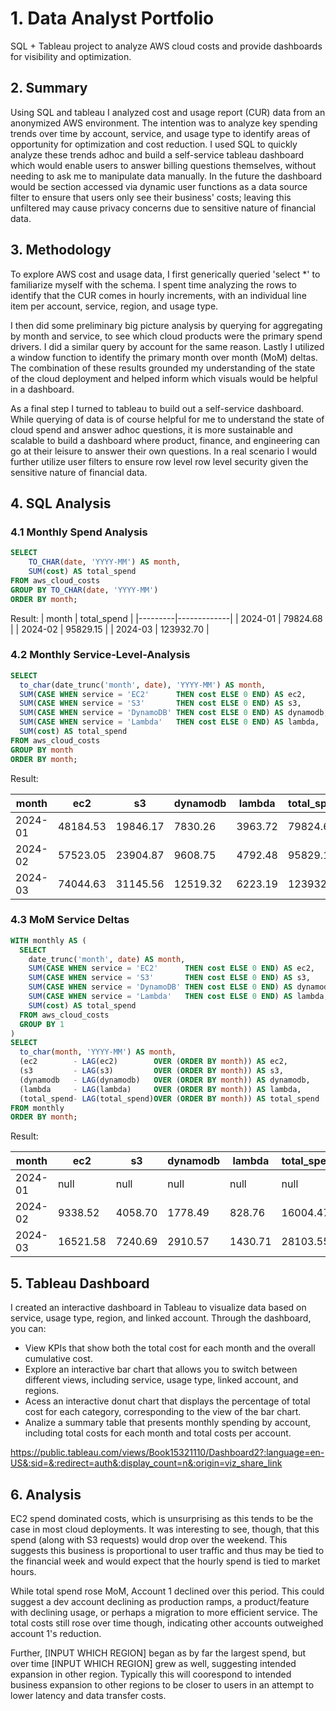 # 1. Data Analyst Portfolio
SQL + Tableau project to analyze AWS cloud costs and provide dashboards for visibility and optimization.

## 2. Summary
Using SQL and tableau I analyzed cost and usage report (CUR) data from an anonymized AWS environment. The intention was to analyze key spending trends over time by account, service, and usage type to identify areas of opportunity for optimization and cost reduction. I used SQL to quickly analyze these trends adhoc and build a self-service tableau dashboard which would enable users to answer billing questions themselves, without needing to ask me to manipulate data manually. In the future the dashboard would be section accessed via dynamic user functions as a data source filter to ensure that users only see their business' costs; leaving this unfiltered may cause privacy concerns due to sensitive nature of financial data.

## 3. Methodology
To explore AWS cost and usage data, I first generically queried 'select *' to familiarize myself with the schema. I spent time analyzing the rows to identify that the CUR comes in hourly increments, with an individual line item per account, service, region, and usage type. 

I then did some preliminary big picture analysis by querying for aggregating by month and service, to see which cloud products were the primary spend drivers. I did a similar query by account for the same reason. Lastly I utilized a window function to identify the primary month over month (MoM) deltas. The combination of these results grounded my understanding of the state of the cloud deployment and helped inform which visuals would be helpful in a dashboard.

As a final step I turned to tableau to build out a self-service dashboard. While querying of data is of course helpful for me to understand the state of cloud spend and answer adhoc questions, it is more sustainable and scalable to build a dashboard where product, finance, and engineering can go at their leisure to answer their own questions. In a real scenario I would further utilize user filters to ensure row level row level security given the sensitive nature of financial data. 


## 4. SQL Analysis
### 4.1 Monthly Spend Analysis

```sql
SELECT 
    TO_CHAR(date, 'YYYY-MM') AS month,
    SUM(cost) AS total_spend
FROM aws_cloud_costs
GROUP BY TO_CHAR(date, 'YYYY-MM')
ORDER BY month;
```
Result:
| month   | total_spend |
|---------|-------------|
| 2024-01 | 79824.68    |
| 2024-02 | 95829.15    |
| 2024-03 | 123932.70   |


### 4.2 Monthly Service-Level-Analysis

```sql
SELECT 
  to_char(date_trunc('month', date), 'YYYY-MM') AS month,
  SUM(CASE WHEN service = 'EC2'      THEN cost ELSE 0 END) AS ec2,
  SUM(CASE WHEN service = 'S3'       THEN cost ELSE 0 END) AS s3,
  SUM(CASE WHEN service = 'DynamoDB' THEN cost ELSE 0 END) AS dynamodb,
  SUM(CASE WHEN service = 'Lambda'   THEN cost ELSE 0 END) AS lambda,
  SUM(cost) AS total_spend
FROM aws_cloud_costs
GROUP BY month
ORDER BY month;

```
Result:

| month   | ec2      | s3       | dynamodb | lambda  | total_spend |
| ------- | -------- | -------- | -------- | ------- | ----------- |
| 2024-01 | 48184.53 | 19846.17 | 7830.26  | 3963.72 | 79824.68    |
| 2024-02 | 57523.05 | 23904.87 | 9608.75  | 4792.48 | 95829.15    |
| 2024-03 | 74044.63 | 31145.56 | 12519.32 | 6223.19 | 123932.70   |


### 4.3 MoM Service Deltas

```sql
WITH monthly AS (
  SELECT
    date_trunc('month', date) AS month,
    SUM(CASE WHEN service = 'EC2'      THEN cost ELSE 0 END) AS ec2,
    SUM(CASE WHEN service = 'S3'       THEN cost ELSE 0 END) AS s3,
    SUM(CASE WHEN service = 'DynamoDB' THEN cost ELSE 0 END) AS dynamodb,
    SUM(CASE WHEN service = 'Lambda'   THEN cost ELSE 0 END) AS lambda,
    SUM(cost) AS total_spend
  FROM aws_cloud_costs
  GROUP BY 1
)
SELECT
  to_char(month, 'YYYY-MM') AS month,
  (ec2        - LAG(ec2)        OVER (ORDER BY month)) AS ec2,
  (s3         - LAG(s3)         OVER (ORDER BY month)) AS s3,
  (dynamodb   - LAG(dynamodb)   OVER (ORDER BY month)) AS dynamodb,
  (lambda     - LAG(lambda)     OVER (ORDER BY month)) AS lambda,
  (total_spend- LAG(total_spend)OVER (ORDER BY month)) AS total_spend
FROM monthly
ORDER BY month;

```
Result:

| month   | ec2      | s3      | dynamodb | lambda  | total_spend |
| ------- | -------- | ------- | -------- | ------- | ----------- |
| 2024-01 | null     | null    | null     | null    | null        |
| 2024-02 | 9338.52  | 4058.70 | 1778.49  | 828.76  | 16004.47    |
| 2024-03 | 16521.58 | 7240.69 | 2910.57  | 1430.71 | 28103.55    |


## 5. Tableau Dashboard

I created an interactive dashboard in Tableau to visualize data based on service, usage type, region, and linked account.
Through the dashboard, you can: 
- View KPIs that show both the total cost for each month and the overall cumulative cost.
- Explore an interactive bar chart that allows you to switch between different views, including service, usage type, linked account, and regions.
- Acess an interactive donut chart that displays the percentage of total cost for each category, corresponding to the view of the bar chart.
- Analize a summary table that presents monthly spending by account, including total costs for each month and total costs per account.

https://public.tableau.com/views/Book15321110/Dashboard2?:language=en-US&:sid=&:redirect=auth&:display_count=n&:origin=viz_share_link

## 6. Analysis
EC2 spend dominated costs, which is unsurprising as this tends to be the case in most cloud deployments. It was interesting to see, though, that this spend (along with S3 requests) would drop over the weekend. This suggests this business is proportional to user traffic and thus may be tied to the financial week and would expect that the hourly spend is tied to market hours.

While total spend rose MoM, Account 1 declined over this period. This could suggest a dev account declining as production ramps, a product/feature with declining usage, or perhaps a migration to more efficient service. The total costs still rose over time though, indicating other accounts outweighed account 1's reduction.

Further, [INPUT WHICH REGION] began as by far the largest spend, but over time [INPUT WHICH REGION] grew as well, suggesting intended expansion in other region. Typically this will coorespond to intended business expansion to other regions to be closer to users in an attempt to lower latency and data transfer costs.
